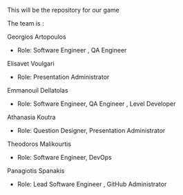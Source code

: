 This will be the repository for our game 

The team is : 

Georgios Artopoulos 

- Role: Software Engineer , QA Engineer

Elisavet Voulgari

- Role: Presentation Administrator 

Emmanouil Dellatolas 

- Role: Software Engineer, QA Engineer , Level Developer

Athanasia Koutra 

- Role: Question Designer, Presentation Administrator

Theodoros Malikourtis

- Role: Software Engineer, DevOps

Panagiotis Spanakis  

- Role: Lead Software Engineer , GitHub Administrator 
